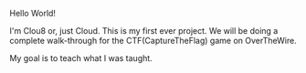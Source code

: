 Hello World! 

I'm Clou8 or, just Cloud. This is my first ever project. We will be doing a complete walk-through for the CTF(CaptureTheFlag) game on OverTheWire. 

My goal is to teach what I was taught.
